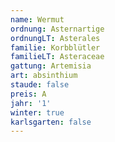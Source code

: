 ```yaml
---
name: Wermut
ordnung: Asternartige
ordnungLT: Asterales
familie: Korbblütler
familieLT: Asteraceae
gattung: Artemisia
art: absinthium
staude: false
preis: A
jahr: '1'
winter: true
karlsgarten: false
---
```


